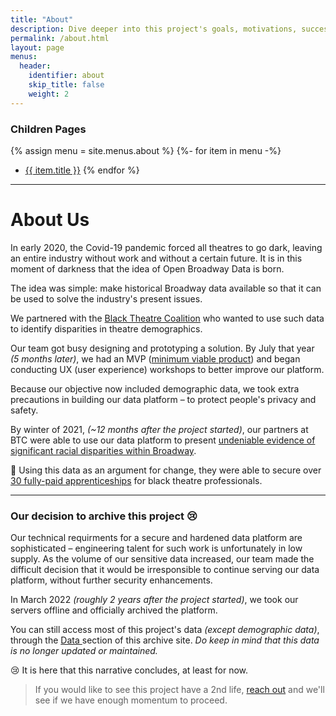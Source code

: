 ```yaml
---
title: "About"
description: Dive deeper into this project's goals, motivations, successes, and challenges.
permalink: /about.html
layout: page
menus:
  header:
    identifier: about
    skip_title: false
    weight: 2
---
```


### Children Pages
{% assign menu = site.menus.about %}
{%- for item in menu -%}
* <a href="{{ item.url }}" title="Go to {{ item.title }}"> {{ item.title }}</a>
{% endfor %}

---

# About Us
In early 2020, the Covid-19 pandemic forced all theatres to go dark, leaving
an entire industry without work and without a certain future. It is in this
moment of darkness that the idea of Open Broadway Data is born.

<i class="fas fa-lightbulb" style="color:orange;"></i>
The idea was simple: make historical Broadway data available so that it can
be used to solve the industry's present issues.

<i class="fas fa-lightbulb" style="color:orange;"></i>
We partnered with the [Black Theatre Coalition](https://blacktheatrecoalition.org/)
who wanted to use such data to identify disparities in theatre demographics.

Our team got busy designing and prototyping a solution.
By July that year *(5 months later)*, we had an MVP
([minimum viable product](https://en.wikipedia.org/wiki/Minimum_viable_product))
and began conducting UX (user experience) workshops to better improve our platform.

<div class="warning-msg">
  <i class="fa fa-warning"></i>
  Because our objective now included demographic data, we took extra precautions
  in building our data platform – to protect people's privacy and safety.
</div>

By winter of 2021, *(~12 months after the project started)*, our partners at
BTC were able to use our data platform to present [undeniable evidence
of significant racial disparities within Broadway](/data/data-visualizations.html).

🎉 Using this data as an argument for change, they were able to secure over [30
fully-paid apprenticeships](https://www.broadwayfellows.com/) for black
theatre professionals.

---
### Our decision to archive this project 😢
Our technical requirments for a secure and hardened data platform are
sophisticated – engineering talent for such work is unfortunately in
low supply. As the volume of our sensitive data increased,
our team made the difficult decision that it would be irresponsible to
continue serving our data platform, without further security enhancements.

<i class="fas fa-stop-circle" style="color:red;"></i>
In March 2022 *(roughly 2 years after the project started)*, we took our servers
offline and officially archived the platform.

<i class="fas fa-check-circle" style="color:var(--obd-green);"></i>
You can still access most of this project's data *(except demographic data)*,
through the [Data <i class="fa-solid fa-database"></i>](data.html) section of
this archive site. _Do keep in mind that this data is no longer updated or
maintained._

😢 It is here that this narrative concludes, at least for now.
> If you would like to see this project have a 2nd life, [reach out](about/contact.html) and
we'll see if we have enough momentum to proceed.

